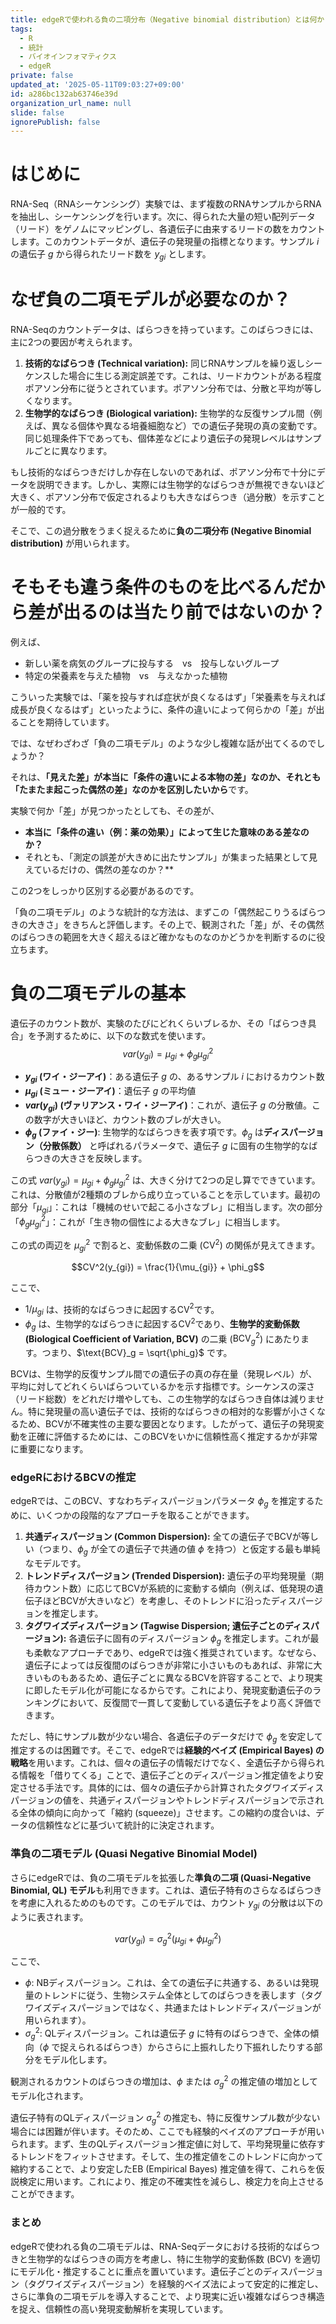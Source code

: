 ```yaml
---
title: edgeRで使われる負の二項分布（Negative binomial distribution）とは何か
tags:
  - R
  - 統計
  - バイオインフォマティクス
  - edgeR
private: false
updated_at: '2025-05-11T09:03:27+09:00'
id: a286bc132ab63746e39d
organization_url_name: null
slide: false
ignorePublish: false
---
```

# はじめに

RNA-Seq（RNAシーケンシング）実験では、まず複数のRNAサンプルからRNAを抽出し、シーケンシングを行います。次に、得られた大量の短い配列データ（リード）をゲノムにマッピングし、各遺伝子に由来するリードの数をカウントします。このカウントデータが、遺伝子の発現量の指標となります。サンプル $i$ の遺伝子 $g$ から得られたリード数を $y_{gi}$ とします。

# なぜ負の二項モデルが必要なのか？

RNA-Seqのカウントデータは、ばらつきを持っています。このばらつきには、主に2つの要因が考えられます。

1.  **技術的なばらつき (Technical variation):** 同じRNAサンプルを繰り返しシーケンスした場合に生じる測定誤差です。これは、リードカウントがある程度ポアソン分布に従うとされています。ポアソン分布では、分散と平均が等しくなります。
2.  **生物学的なばらつき (Biological variation):** 生物学的な反復サンプル間（例えば、異なる個体や異なる培養細胞など）での遺伝子発現の真の変動です。同じ処理条件下であっても、個体差などにより遺伝子の発現レベルはサンプルごとに異なります。

もし技術的なばらつきだけしか存在しないのであれば、ポアソン分布で十分にデータを説明できます。しかし、実際には生物学的なばらつきが無視できないほど大きく、ポアソン分布で仮定されるよりも大きなばらつき（過分散）を示すことが一般的です。

そこで、この過分散をうまく捉えるために**負の二項分布 (Negative Binomial distribution)** が用いられます。

# そもそも違う条件のものを比べるんだから差が出るのは当たり前ではないのか？

例えば、
* 新しい薬を病気のグループに投与する　vs　投与しないグループ
* 特定の栄養素を与えた植物　vs　与えなかった植物

こういった実験では、「薬を投与すれば症状が良くなるはず」「栄養素を与えれば成長が良くなるはず」といったように、条件の違いによって何らかの「差」が出ることを期待しています。

では、なぜわざわざ「負の二項モデル」のような少し複雑な話が出てくるのでしょうか？

それは、**「見えた差」が本当に「条件の違いによる本物の差」なのか、それとも「たまたま起こった偶然の差」なのかを区別したいから**です。

実験で何か「差」が見つかったとしても、その差が、

* **本当に「条件の違い（例：薬の効果）」によって生じた意味のある差なのか？**
* それとも、「測定の誤差が大きめに出たサンプル」が集まった結果として見えているだけの、偶然の差なのか？**

この2つをしっかり区別する必要があるのです。

「負の二項モデル」のような統計的な方法は、まずこの「偶然起こりうるばらつきの大きさ」をきちんと評価します。その上で、観測された「差」が、その偶然のばらつきの範囲を大きく超えるほど確かなものなのかどうかを判断するのに役立ちます。

# 負の二項モデルの基本

遺伝子のカウント数が、実験のたびにどれくらいブレるか、その「ばらつき具合」を予測するために、以下のな数式を使います。
$$var(y_{gi}) = \mu_{gi} + \phi_g\mu_{gi}^2$$

* **$y_{gi}$ (ワイ・ジーアイ)**：ある遺伝子 $g$ の、あるサンプル $i$ におけるカウント数
* **$\mu_{gi}$ (ミュー・ジーアイ)**：遺伝子 $g$ の平均値
* **$var(y_{gi})$ (ヴァリアンス・ワイ・ジーアイ)**：これが、遺伝子 $g$ の分散値。この数字が大きいほど、カウント数のブレが大きい。
* **$\phi_g$ (ファイ・ジー)**:  生物学的なばらつきを表す項です。$\phi_g$ は**ディスパージョン（分散係数）** と呼ばれるパラメータで、遺伝子 $g$ に固有の生物学的なばらつきの大きさを反映します。

この式 $var(y_{gi}) = \mu_{gi} + \phi_g\mu_{gi}^2$ は、大きく分けて2つの足し算でできています。これは、分散値が2種類のブレから成り立っていることを示しています。最初の部分「$\mu_{gi}$」：これは「機械のせいで起こる小さなブレ」に相当します。次の部分「$\phi_g\mu_{gi}^2$」：これが「生き物の個性による大きなブレ」に相当します。

この式の両辺を $\mu_{gi}^2$ で割ると、変動係数の二乗 (CV$^2$) の関係が見えてきます。

$$CV^2(y_{gi}) = \frac{1}{\mu_{gi}} + \phi_g$$

ここで、
* $1/\mu_{gi}$ は、技術的なばらつきに起因するCV$^2$です。
* $\phi_g$ は、生物学的なばらつきに起因するCV$^2$であり、**生物学的変動係数 (Biological Coefficient of Variation, BCV)** の二乗 ($\text{BCV}_g^2$) にあたります。つまり、$\text{BCV}_g = \sqrt{\phi_g}$ です。

BCVは、生物学的反復サンプル間での遺伝子の真の存在量（発現レベル）が、平均に対してどれくらいばらついているかを示す指標です。シーケンスの深さ（リード総数）をどれだけ増やしても、この生物学的なばらつき自体は減りません。特に発現量の高い遺伝子では、技術的なばらつきの相対的な影響が小さくなるため、BCVが不確実性の主要な要因となります。したがって、遺伝子の発現変動を正確に評価するためには、このBCVをいかに信頼性高く推定するかが非常に重要になります。

### edgeRにおけるBCVの推定

edgeRでは、このBCV、すなわちディスパージョンパラメータ $\phi_g$ を推定するために、いくつかの段階的なアプローチを取ることができます。

1.  **共通ディスパージョン (Common Dispersion):** 全ての遺伝子でBCVが等しい（つまり、$\phi_g$ が全ての遺伝子で共通の値 $\phi$ を持つ）と仮定する最も単純なモデルです。
2.  **トレンドディスパージョン (Trended Dispersion):** 遺伝子の平均発現量（期待カウント数）に応じてBCVが系統的に変動する傾向（例えば、低発現の遺伝子ほどBCVが大きいなど）を考慮し、そのトレンドに沿ったディスパージョンを推定します。
3.  **タグワイズディスパージョン (Tagwise Dispersion; 遺伝子ごとのディスパージョン):** 各遺伝子に固有のディスパージョン $\phi_g$ を推定します。これが最も柔軟なアプローチであり、edgeRでは強く推奨されています。なぜなら、遺伝子によっては反復間のばらつきが非常に小さいものもあれば、非常に大きいものもあるため、遺伝子ごとに異なるBCVを許容することで、より現実に即したモデル化が可能になるからです。これにより、発現変動遺伝子のランキングにおいて、反復間で一貫して変動している遺伝子をより高く評価できます。

ただし、特にサンプル数が少ない場合、各遺伝子のデータだけで $\phi_g$ を安定して推定するのは困難です。そこで、edgeRでは**経験的ベイズ (Empirical Bayes) の戦略**を用います。これは、個々の遺伝子の情報だけでなく、全遺伝子から得られる情報を「借りてくる」ことで、遺伝子ごとのディスパージョン推定値をより安定させる手法です。具体的には、個々の遺伝子から計算されたタグワイズディスパージョンの値を、共通ディスパージョンやトレンドディスパージョンで示される全体の傾向に向かって「縮約 (squeeze)」させます。この縮約の度合いは、データの信頼性などに基づいて統計的に決定されます。

### 準負の二項モデル (Quasi Negative Binomial Model)

さらにedgeRでは、負の二項モデルを拡張した**準負の二項 (Quasi-Negative Binomial, QL) モデル**も利用できます。これは、遺伝子特有のさらなるばらつきを考慮に入れるためのものです。このモデルでは、カウント $y_{gi}$ の分散は以下のように表されます。

$$var(y_{gi}) = \sigma_g^2(\mu_{gi} + \phi\mu_{gi}^2)$$

ここで、

* $\phi$: NBディスパージョン。これは、全ての遺伝子に共通する、あるいは発現量のトレンドに従う、生物システム全体としてのばらつきを表します（タグワイズディスパージョンではなく、共通またはトレンドディスパージョンが用いられます）。
* $\sigma_g^2$: QLディスパージョン。これは遺伝子 $g$ に特有のばらつきで、全体の傾向（$\phi$ で捉えられるばらつき）からさらに上振れしたり下振れしたりする部分をモデル化します。

観測されるカウントのばらつきの増加は、$\phi$ または $\sigma_g^2$ の推定値の増加としてモデル化されます。

遺伝子特有のQLディスパージョン $\sigma_g^2$ の推定も、特に反復サンプル数が少ない場合には困難が伴います。そのため、ここでも経験的ベイズのアプローチが用いられます。まず、生のQLディスパージョン推定値に対して、平均発現量に依存するトレンドをフィットさせます。そして、生の推定値をこのトレンドに向かって縮約することで、より安定したEB (Empirical Bayes) 推定値を得て、これらを仮説検定に用います。これにより、推定の不確実性を減らし、検定力を向上させることができます。

### まとめ

edgeRで使われる負の二項モデルは、RNA-Seqデータにおける技術的なばらつきと生物学的なばらつきの両方を考慮し、特に生物学的変動係数 (BCV) を適切にモデル化・推定することに重点を置いています。遺伝子ごとのディスパージョン（タグワイズディスパージョン）を経験的ベイズ法によって安定的に推定し、さらに準負の二項モデルを導入することで、より現実に近い複雑なばらつき構造を捉え、信頼性の高い発現変動解析を実現しています。
